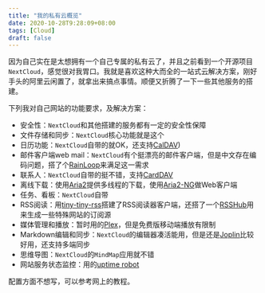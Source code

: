 ```yaml
---
title: "我的私有云概览"
date: 2020-10-28T9:28:09+08:00
tags: [Cloud]
draft: false
---
```




因为自己实在是太想拥有一个自己专属的私有云了，并且之前看到一个开源项目`NextCloud`，感觉很对我胃口。我就是喜欢这种大而全的一站式云解决方案，刚好手头的阿里云闲置了，就拿出来搞点事情。顺便又折腾了一下一些其他服务的搭建。

下列我对自己网站的功能要求，及解决方案：

- 安全性：`NextCloud`和其他搭建的服务都有一定的安全性保障
- 文件存储和同步：`NextCloud`核心功能就是这个
- 日历功能：`NextCloud`自带的就OK，还支持[CalDAV](https://en.wikipedia.org/wiki/CalDAV))
- 邮件客户端web mail：`NextCloud`有个挺漂亮的邮件客户端，但是中文存在编码问题，搭了个[RainLoop](https://www.rainloop.net/)来满足这一需求
- 联系人：`NextCloud`自带的挺不错，支持[CardDAV](https://en.wikipedia.org/wiki/CardDAV)
- 离线下载：使用[Aria2](https://github.com/aria2/aria2)提供多线程的下载，使用[Aria2-NG](https://github.com/mayswind/AriaNg)做Web客户端
- 任务、看板：`NextCloud`自带
- RSS阅读：用[tiny-tiny-rss](https://tt-rss.org/)搭建了RSS阅读器客户端，还搭了一个[RSSHub](https://github.com/DIYgod/RSSHub)用来生成一些特殊网站的订阅源
- 媒体管理和播放：暂时用的[Plex](https://www.plex.tv/)，但是免费版移动端播放有限制
- Markdown编辑和同步：`NextCloud`的编辑器凑活能用，但是还是[Joplin](https://joplinapp.org/)比较好用，还支持多端同步
- 思维导图：`NextCloud`的`MindMap`应用就不错
- 网站服务状态监控：用的[uptime robot](https://uptimerobot.com/)

配置方面不想写，可以参考网上的教程。
